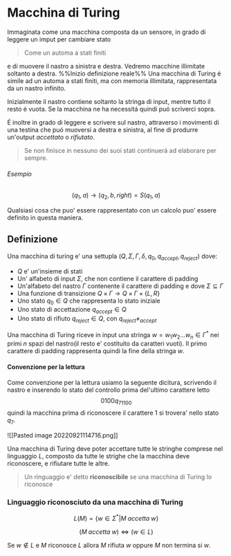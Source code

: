 # Macchina di Turing
Immaginata come una macchina composta da un sensore, in grado di leggere un imput per cambiare stato

> Come un automa a stati finiti

e di muovere il nastro a sinistra e destra. Vedremo macchine illimitate soltanto a destra.
%%Inizio definizione reale%%
Una macchina di Turing é simile ad un automa a stati finiti, ma con memoria illimitata, rappresentata da un nastro infinito.

Inizialmente il nastro contiene soltanto la stringa di input, mentre tutto il resto é vuota. Se la macchina ne ha necessitá quindi puó scriverci sopra.

É inoltre in grado di leggere e scrivere sul nastro, attraverso i movimenti di una testina che puó muoversi a destra e sinistra, al fine di produrre un'output *accettato* o *rifiutato*. 

> Se non finisce in nessuno dei suoi stati continuerá ad elaborare per sempre.

###### Esempio
$$(q_1,a)\to(q_2,b,right)=S(q_1,a)$$

Qualsiasi cosa che puo' essere rappresentato con un calcolo puo' essere definito in questa maniera.

## Definizione
Una macchina di turing e' una settupla $(Q,\Sigma,\Gamma,\delta,q_0,q_{accept},q_{reject})$
dove:
- $Q$ e' un'insieme di stati
- Un' alfabeto di input $\Sigma$, che non contiene il carattere di padding 
- Un'alfabeto del nastro $\Gamma$ contenente il carattere di padding e dove $\Sigma\subseteq\Gamma$
- Una funzione di transizione $Q\times\Gamma\to Q\times\Gamma\times\{L,R\}$
- Uno stato $q_0\in Q$ che rappresenta lo stato iniziale 
- Uno stato di accettazione $q_{accept}\in Q$
- Uno stato di rifiuto $q_{reject}\in Q$, con $q_{reject}\neq_{accept}$

Una macchina di Turing riceve in input una stringa $w=w_1w_2\dots w_n\in\Gamma^*$ nei primi $n$ spazi del nastro(il resto e' costituito da caratteri vuoti). Il primo carattere di padding rappresenta quindi la fine della stringa $w$.

#### Convenzione per la lettura
Come convenzione per la lettura usiamo la seguente dicitura, scrivendo il nastro e inserendo lo stato del controllo prima del'ultimo carattere letto
$$0100q_71100$$
quindi la macchina prima di riconoscere il carattere 1 si trovera' nello stato $q_7$.

![[Pasted image 20220921114716.png]]

Una macchina di Turing deve poter accettare tutte le stringhe comprese nel linguaggio $L$, composto da tutte le strighe che la macchina deve riconoscere, e rifiutare tutte le altre.

> Un ringuaggio e' detto **riconoscibile** se una macchina di Turing lo riconosce

### Linguaggio riconosciuto da una macchina di Turing
$$L(M)=\{w\in \Sigma^*|M\; accetta\; w\}$$

$$(M\;accetta\;w)\iff(w\in L)$$

Se $w\notin L$ e $M$ riconosce $L$ allora $M$ rifiuta $w$ oppure $M$ non termina si $w$.